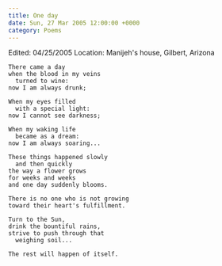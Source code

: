 ```yaml
---
title: One day
date: Sun, 27 Mar 2005 12:00:00 +0000
category: Poems
---
```


Edited: 04/25/2005
Location: Manijeh's house, Gilbert, Arizona

    There came a day  
    when the blood in my veins  
      turned to wine:  
    now I am always drunk;

    When my eyes filled  
      with a special light:  
    now I cannot see darkness;

    When my waking life  
      became as a dream:  
    now I am always soaring...

    These things happened slowly  
      and then quickly  
    the way a flower grows  
    for weeks and weeks  
    and one day suddenly blooms.

    There is no one who is not growing  
    toward their heart's fulfillment.

    Turn to the Sun,  
    drink the bountiful rains,  
    strive to push through that  
      weighing soil...

    The rest will happen of itself.


